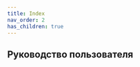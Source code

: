 ```yaml
---
title: Index
nav_order: 2
has_children: true
---
```


Руководство пользователя
------------------------
